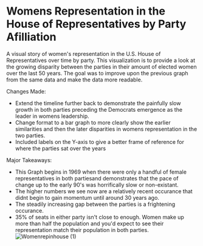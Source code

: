 # Womens Representation in the House of Representatives by Party Afilliation
A visual story of women's representation in the U.S. House of Representatives over time by party.
This visualization is to provide a look at the growing disparity between the parties in their amount of elected women over the last 50 years.
The goal was to improve upon the previous graph from the same data and make the data more readable.

Changes Made:
- Extend the timeline further back to demonstrate the painfully slow growth in both parties preceding the Democrats emergence as the leader in womens leadership.
- Change format to a bar graph to more clearly show the earlier similarities and then the later disparities in womens representation in the two parties.
- Included labels on the Y-axis to give a better frame of reference for where the parties sat over the years

Major Takeaways:
- This Graph begins in 1969 when there were only a handful of female representatives in both partiesand demonstrates that the pace of change up to the early 90's was horrifically slow or non-existant.
- The higher numbers we see now are a relatively recent occurance that didnt begin to gain momentum until around 30 years ago.
- The steadily increasing gap between the parties is a frightening occurance.
- 35% of seats in either party isn't close to enough. Women make up more than half the population and you'd expect
 to see their representation match their population in both parties.
 ![Womenrepinhouse (1)](https://user-images.githubusercontent.com/82072880/117516928-68c5c200-af4f-11eb-9c8c-311f33ec7470.png)
